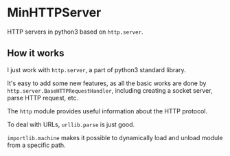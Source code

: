 # MinHTTPServer
HTTP servers in python3 based on `http.server`.

## How it works
I just work with `http.server`, a part of python3 standard library.

It's easy to add some new features, as all the basic works are done by `http.server.BaseHTTPRequestHandler`, including creating a socket server, parse HTTP request, etc.

The `http` module provides useful information about the HTTP protocol.

To deal with URLs, `urllib.parse` is just good.

`importlib.machine` makes it possible to dynamically load and unload module from a specific path.
